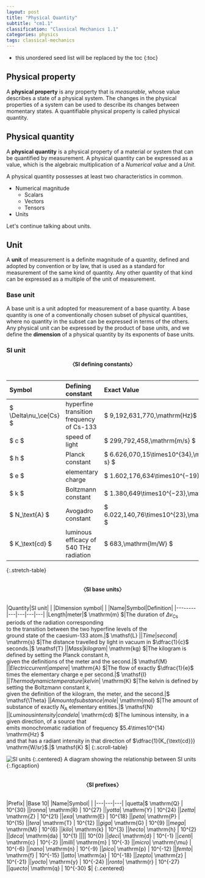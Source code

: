 ```yaml
---
layout: post
title: "Physical Quantity"
subtitle: "cm1.1"
classification: "Classical Mechanics 1.1"
categories: physics
tags: classical-mechanics
---
```


<!--more-->
* this unordered seed list will be replaced by the toc
{:toc}

## Physical property

A **physical property** is any property that is _measurable_, whose value describes a state of a physical system.
The changes in the physical properties of a system can be used to describe its changes between momentary states.
A quantifiable physical property is called physical quantity.

## Physical quantity

A **physical quantity** is a physical property of a material or system that can be quantified by measurement.
A physical quantity can be expressed as a value, which is the algebraic multiplication of a
_Numerical value_ and a _Unit_.

A physical quantity possesses at least two characteristics in common.
* Numerical magnitude
  + Scalars
  + Vectors
  + Tensors
* Units

Let's continue talking about units.

## Unit

A **unit** of measurement is a definite magnitude of a quantity, defined and adopted by convention or by law,
that is used as a standard for measurement of the same kind of quantity.
Any other quantity of that kind can be expressed as a multiple of the unit of measurement.

### Base unit

A base unit is a unit adopted for measurement of a base quantity.
A base quantity is one of a conventionally chosen subset of physical quantities,
where no quantity in the subset can be expressed in terms of the others.
Any physical unit can be expressed by the product of base units,
and we define the **dimension** of a physical quantity by its exponents of base units.

### SI unit

<center><b> 〈SI defining constants〉 </b></center><br>

| Symbol                | Defining constant                        | Exact Value                                         |
|:----------------------|:-----------------------------------------|:----------------------------------------------------|
| $ \Delta\nu_\ce{Cs} $ | hyperfine transition frequency of Cs-133 | $ 9\,192\,631\,770\,\mathrm{Hz}$                    |
| $ c $                 | speed of light                           | $ 299\,792\,458\,\mathrm{m/s} $                     |
| $ h $                 | Planck constant                          | $ 6.626\,070\,15\times10^{34}\,\mathrm{J\cdot s} $  |
| $ e $                 | elementary charge                        | $ 1.602\,176\,634\times10^{−19}\,\mathrm{C} $       |
| $ k $                 | Boltzmann constant                       | $ 1.380\,649\times10^{−23}\,\mathrm{J/K} $          |
| $ N_\text{A} $        | Avogadro constant                        | $ 6.022\,140\,76\times10^{23}\,\mathrm{mol^{−1}} $  |
| $ K_\text{cd} $       | luminous efficacy of 540 THz radiation   | $ 683\,\mathrm{lm/W} $                              |
{:.stretch-table}

<br>

<center><b> 〈SI base units〉 </b></center><br>

|Quantity|SI unit| | |Dimension symbol|
| |Name|Symbol|Definition|
|--------|---|---|---|---|
|Length|meter|$ \mathrm{m} $|The duration of $\Delta\nu_{\text{Cs}}$ periods of the radiation corresponding <br> to the transition between the two hyperfine levels of the <br> ground state of the caesium-133 atom.|$ \mathsf{L} $|
|Time|second|$ \mathrm{s} $|The distance travelled by light in vacuum in $\dfrac{1}{c}$ seconds.|$ \mathsf{T} $|
|Mass|kilogram|$ \mathrm{kg} $|The kilogram is defined by setting the Planck constant $h$, <br> given the definitions of the meter and the second.|$ \mathsf{M} $|
|Electric current|ampere|$ \mathrm{A} $|The flow of exactly $\dfrac{1}{e}$ times the elementary charge e per second.|$ \mathsf{I} $|
|Thermodynamic temperature|kelvin|$ \mathrm{K} $|The kelvin is defined by setting the Boltzmann constant $k$, <br> given the definition of the kilogram, the meter, and the second.|$ \mathsf{\Theta} $|
|Amount of substance|mole|$ \mathrm{mol} $|The amount of substance of exactly $N_{\text{A}}$ elementary entities.|$ \mathsf{N} $|
|Luminous intensity|candela|$ \mathrm{cd} $|The luminous intensity, in a given direction, of a source that <br> emits monochromatic radiation of frequency $5.4\times10^{14} \mathrm{Hz} $ <br> and that has a radiant intensity in that direction of $\dfrac{1}{K_{\text{cd}}} \mathrm{W/sr}$.|$ \mathsf{K} $|
{:.scroll-table}

![SI units](https://upload.wikimedia.org/wikipedia/commons/a/ab/Unit_relations_in_the_new_SI.svg)
{:.centered}
A diagram showing the relationship between SI units
{:.figcaption}

<br>

<center><b> 〈SI prefixes〉 </b></center><br>

|Prefix| |Base 10|
|Name|Symbol| |
|---|---|---|
|quetta|$ \mathrm{Q} $|$ 10^{30} $|
|ronna|$ \mathrm{R} $|$ 10^{27} $|
|yotta|$ \mathrm{Y} $|$ 10^{24} $|
|zetta|$ \mathrm{Z} $|$ 10^{21} $|
|exa|$ \mathrm{E} $|$ 10^{18} $|
|peta|$ \mathrm{P} $|$ 10^{15} $|
|tera|$ \mathrm{T} $|$ 10^{12} $|
|giga|$ \mathrm{G} $|$ 10^{9} $|
|mega|$ \mathrm{M} $|$ 10^{6} $|
|kilo|$ \mathrm{k} $|$ 10^{3} $|
|hecto|$ \mathrm{h} $|$ 10^{2} $|
|deca|$ \mathrm{da} $|$ 10^{1} $|
| | |$ 10^{0} $|
|deci|$ \mathrm{d} $|$ 10^{-1} $|
|centi|$ \mathrm{c} $|$ 10^{-2} $|
|milli|$ \mathrm{m} $|$ 10^{-3} $|
|micro|$ \mathrm{\mu} $|$ 10^{-6} $|
|nano|$ \mathrm{n} $|$ 10^{-9} $|
|pico|$ \mathrm{p} $|$ 10^{-12} $|
|femto|$ \mathrm{f} $|$ 10^{-15} $|
|atto|$ \mathrm{a} $|$ 10^{-18} $|
|zepto|$ \mathrm{z} $|$ 10^{-21} $|
|yocto|$ \mathrm{y} $|$ 10^{-24} $|
|ronto|$ \mathrm{r} $|$ 10^{-27} $|
|quecto|$ \mathrm{q} $|$ 10^{-30} $|
{:.centered}